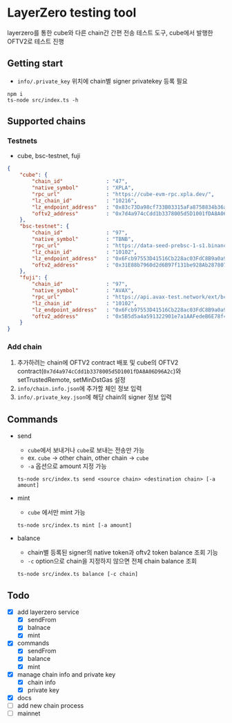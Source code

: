 # LayerZero testing tool
layerzero를 통한 cube와 다른 chain간 간편 전송 테스트 도구, cube에서 발행한 OFTV2로 테스트 진행

## Getting start
- `info/.private_key` 위치에 chain별 signer privatekey 등록 필요
``` shell
npm i
ts-node src/index.ts -h
```

## Supported chains
### Testnets
- cube, bsc-testnet, fuji
``` json 
{
    "cube": {
        "chain_id"              : "47",
        "native_symbol"         : "XPLA",
        "rpc_url"               : "https://cube-evm-rpc.xpla.dev/",
        "lz_chain_id"           : "10216",
        "lz_endpoint_address"   : "0x83c73Da98cf733B03315aFa8758834b36a195b87",
        "oftv2_address"         : "0x7d4a974cCdd1b3378005d5D1001fDA8A06D96A2c"
    },
    "bsc-testnet": {
        "chain_id"              : "97",
        "native_symbol"         : "TBNB",
        "rpc_url"               : "https://data-seed-prebsc-1-s1.binance.org:8545/",
        "lz_chain_id"           : "10102",
        "lz_endpoint_address"   : "0x6Fcb97553D41516Cb228ac03FdC8B9a0a9df04A1",
        "oftv2_address"         : "0x31E88b7960d2d6B97f131be928Ab2878076C8f52"
    },
    "fuji": {
        "chain_id"              : "97",
        "native_symbol"         : "AVAX",
        "rpc_url"               : "https://api.avax-test.network/ext/bc/C/rpc",
        "lz_chain_id"           : "10102",
        "lz_endpoint_address"   : "0x6Fcb97553D41516Cb228ac03FdC8B9a0a9df04A1",
        "oftv2_address"         : "0x5B5d5a4a591322901e7a1AAFedeB6E78f40d5D0e"
    }
}
```

### Add chain
1. 추가하려는 chain에 OFTV2 contract 배포 및 cube의 OFTV2 contract(`0x7d4a974cCdd1b3378005d5D1001fDA8A06D96A2c`)와 setTrustedRemote, setMinDstGas 설정
1. `info/chain.info.json`에 추가할 체인 정보 입력
2. `info/.private_key.json`에 해당 chain의 signer 정보 입력

## Commands
- send
  - `cube`에서 보내거나 `cube`로 보내는 전송만 가능
  - ex. `cube` -> other chain, other chain -> `cube`
  - `-a` 옵션으로 amount 지정 가능
  ``` shell
  ts-node src/index.ts send <source chain> <destination chain> [-a amount]
  ```

- mint
  - `cube` 에서만 mint 가능
  ``` shell
  ts-node src/index.ts mint [-a amount]
  ```

- balance
  - chain별 등록된 signer의 native token과 oftv2 token balance 조회 기능
  - `-c` option으로 chain을 지정하지 않으면 전체 chain balance 조회
  ``` shell
  ts-node src/index.ts balance [-c chain]
  ```

## Todo
- [x] add layerzero service
    - [x] sendFrom
    - [x] balnace
    - [x] mint
- [x] commands
    - [x] sendFrom
    - [x] balance
    - [x] mint
- [x] manage chain info and private key
    - [x] chain info
    - [x] private key
- [x] docs
- [ ] add new chain process
- [ ] mainnet
